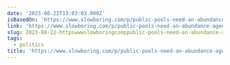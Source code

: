 ```yaml
---
date: '2023-08-22T13:03:03.000Z'
isBasedOn: 'https://www.slowboring.com/p/public-pools-need-an-abundance-agenda'
link: 'https://www.slowboring.com/p/public-pools-need-an-abundance-agenda'
slug: 2023-08-22-httpswwwslowboringcomppublic-pools-need-an-abundance-agenda
tags:
  - politics
title: 'https://www.slowboring.com/p/public-pools-need-an-abundance-agenda'
---
```



